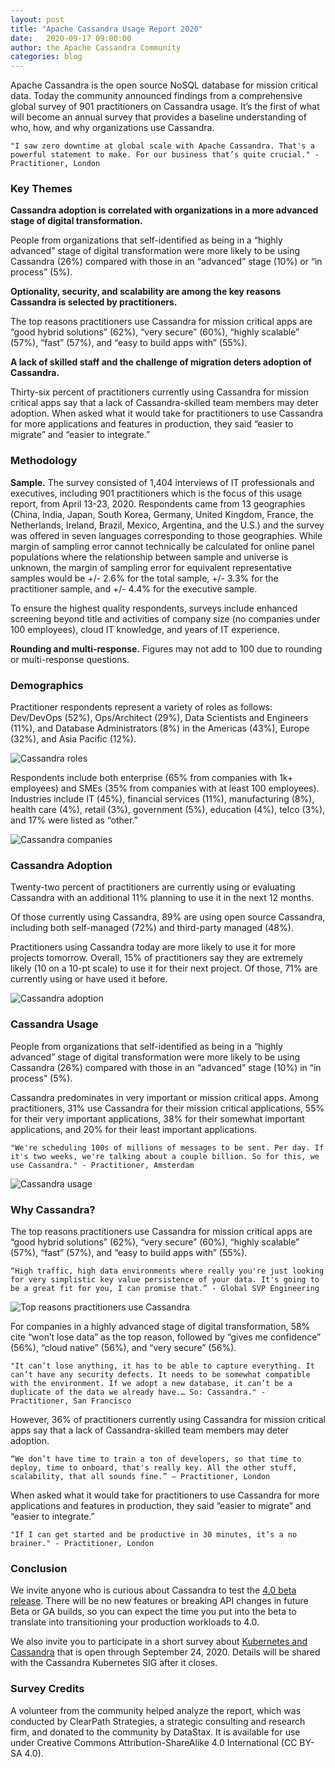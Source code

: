 ```yaml
---
layout: post
title: "Apache Cassandra Usage Report 2020"
date:   2020-09-17 09:00:00
author: the Apache Cassandra Community
categories: blog
---
```


Apache Cassandra is the open source NoSQL database for mission critical data. Today the community announced findings from a comprehensive global survey of 901 practitioners on Cassandra usage. It’s the first of what will become an annual survey that provides a baseline understanding of who, how, and why organizations use Cassandra.


    "I saw zero downtime at global scale with Apache Cassandra. That's a powerful statement to make. For our business that’s quite crucial." - Practitioner, London

### Key Themes

**Cassandra adoption is correlated with organizations in a more advanced stage of digital transformation.**

People from organizations that self-identified as being in a “highly advanced” stage of digital transformation were more likely to be using Cassandra (26%) compared with those in an “advanced” stage (10%) or “in process” (5%). 

**Optionality, security, and scalability are among the key reasons Cassandra is selected by practitioners.**

The top reasons practitioners use Cassandra for mission critical apps are “good hybrid solutions” (62%), “very secure” (60%), “highly scalable” (57%), “fast” (57%), and “easy to build apps with” (55%). 

**A lack of skilled staff and the challenge of migration deters adoption of Cassandra.**

Thirty-six percent of practitioners currently using Cassandra for mission critical apps say that a lack of Cassandra-skilled team members may deter adoption. When asked what it would take for practitioners to use Cassandra for more applications and features in production, they said “easier to migrate” and “easier to integrate.”

### Methodology

**Sample.** The survey consisted of 1,404 interviews of IT professionals and executives, including 901 practitioners which is the focus of this usage report, from April 13-23, 2020. Respondents came from 13 geographies (China, India, Japan, South Korea, Germany, United Kingdom, France, the Netherlands, Ireland, Brazil, Mexico, Argentina, and the U.S.) and the survey was offered in seven languages corresponding to those geographies. While margin of sampling error cannot technically be calculated for online panel populations where the relationship between sample and universe is unknown, the margin of sampling error for equivalent representative samples would be +/- 2.6% for the total sample, +/- 3.3% for the practitioner sample, and +/- 4.4% for the executive sample. 

To ensure the highest quality respondents, surveys include enhanced screening beyond title and activities of company size (no companies under 100 employees), cloud IT knowledge, and years of IT experience.

**Rounding and multi-response.** Figures may not add to 100 due to rounding or multi-response questions.

### Demographics

Practitioner respondents represent a variety of roles as follows: Dev/DevOps (52%), Ops/Architect (29%), Data Scientists and Engineers (11%), and Database Administrators (8%) in the Americas (43%), Europe (32%), and Asia Pacific (12%). 

![Cassandra roles](/img/blog-post-usage-report-2020/image1.jpg "image_tooltip")

Respondents include both enterprise (65% from companies with 1k+ employees) and SMEs (35% from companies with at least 100 employees). Industries include IT (45%), financial services (11%), manufacturing (8%), health care (4%), retail (3%), government (5%), education (4%), telco (3%), and 17% were listed as “other.”

![Cassandra companies](/img/blog-post-usage-report-2020/image2.jpg "image_tooltip")

### Cassandra Adoption

Twenty-two percent of practitioners are currently using or evaluating Cassandra with an additional 11% planning to use it in the next 12 months. 

Of those currently using Cassandra, 89% are using open source Cassandra, including both self-managed (72%) and third-party managed (48%). 

Practitioners using Cassandra today are more likely to use it for more projects tomorrow. Overall, 15% of practitioners say they are extremely likely (10 on a 10-pt scale) to use it for their next project. Of those, 71% are currently using or have used it before. 

![Cassandra adoption](/img/blog-post-usage-report-2020/image3.jpg "image_tooltip")

### Cassandra Usage

People from organizations that self-identified as being in a “highly advanced” stage of digital transformation were more likely to be using Cassandra (26%) compared with those in an “advanced” stage (10%) in “in process” (5%).

Cassandra predominates in very important or mission critical apps. Among practitioners, 31% use Cassandra for their mission critical applications, 55% for their very important applications, 38% for their somewhat important applications, and 20% for their least important applications. 


    "We're scheduling 100s of millions of messages to be sent. Per day. If it's two weeks, we're talking about a couple billion. So for this, we use Cassandra." - Practitioner, Amsterdam

![Cassandra usage](/img/blog-post-usage-report-2020/image4.jpg "image_tooltip")

### Why Cassandra?

The top reasons practitioners use Cassandra for mission critical apps are “good hybrid solutions” (62%), “very secure” (60%), “highly scalable” (57%), “fast” (57%), and “easy to build apps with” (55%). 


    “High traffic, high data environments where really you're just looking for very simplistic key value persistence of your data. It's going to be a great fit for you, I can promise that.” - Global SVP Engineering

![Top reasons practitioners use Cassandra](/img/blog-post-usage-report-2020/image5.jpg "image_tooltip")

For companies in a highly advanced stage of digital transformation, 58% cite “won’t lose data” as the top reason, followed by “gives me confidence” (56%), “cloud native” (56%), and “very secure” (56%).

    "It can’t lose anything, it has to be able to capture everything. It can’t have any security defects. It needs to be somewhat compatible with the environment. If we adopt a new database, it can’t be a duplicate of the data we already have.… So: Cassandra." - Practitioner, San Francisco

However, 36% of practitioners currently using Cassandra for mission critical apps say that a lack of Cassandra-skilled team members may deter adoption. 


    “We don’t have time to train a ton of developers, so that time to deploy, time to onboard, that's really key. All the other stuff, scalability, that all sounds fine.” – Practitioner, London

When asked what it would take for practitioners to use Cassandra for more applications and features in production, they said “easier to migrate” and “easier to integrate.”


    "If I can get started and be productive in 30 minutes, it’s a no brainer." - Practitioner, London

### Conclusion

We invite anyone who is curious about Cassandra to test the [4.0 beta release](https://cassandra.apache.org/blog/2020/07/20/apache-cassandra-4-0-beta1.html). There will be no new features or breaking API changes in future Beta or GA builds, so you can expect the time you put into the beta to translate into transitioning your production workloads to 4.0. 

We also invite you to participate in a short survey about [Kubernetes and Cassandra](https://docs.google.com/forms/d/e/1FAIpQLScdoTCMxsDwRzt-U898fVmeksBlAf5fud2GVsGqC0T_IQz2Tg/viewform?usp=sf_link) that is open through September 24, 2020. Details will be shared with the Cassandra Kubernetes SIG after it closes.

### Survey Credits

A volunteer from the community helped analyze the report, which was conducted by ClearPath Strategies, a strategic consulting and research firm, and donated to the community by DataStax. It is available for use under Creative Commons Attribution-ShareAlike 4.0 International (CC BY-SA 4.0). 
